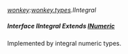 _[wonkey](../../modules/wonkey/wonkey-module.md):[wonkey.types](../../modules/wonkey/wonkey-types.md).IIntegral_
##### Interface IIntegral Extends [INumeric](../../modules/wonkey/wonkey-types-inumeric.md)
Implemented by integral numeric types.
